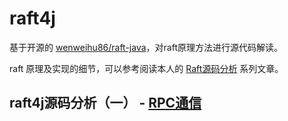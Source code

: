 # raft4j

基于开源的 [wenweihu86/raft-java](https://github.com/wenweihu86/raft-java)，对raft原理方法进行源代码解读。

raft 原理及实现的细节，可以参考阅读本人的 [Raft源码分析](https://timequark.github.io/raft/) 系列文章。

## raft4j源码分析（一） - [RPC通信](https://timequark.github.io/raft4j/rpc)

